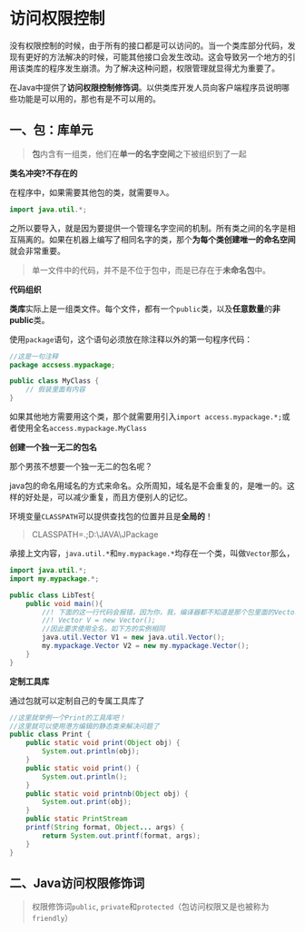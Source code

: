# 访问权限控制

没有权限控制的时候，由于所有的接口都是可以访问的。当一个类库部分代码，发现有更好的方法解决的时候，可能其他接口会发生改动。这会导致另一个地方的引用该类库的程序发生崩溃。为了解决这种问题，权限管理就显得尤为重要了。

在Java中提供了**访问权限控制修饰词**。以供类库开发人员向客户端程序员说明哪些功能是可以用的，那也有是不可以用的。

## **一、包：库单元**

> **包**内含有一组类，他们在**单一的名字空间**之下被组织到了一起

**类名冲突?不存在的**

在程序中，如果需要其他包的类，就需要`导入`。
```java
import java.util.*;
```

之所以要导入，就是因为要提供一个管理名字空间的机制。所有类之间的名字是相互隔离的。如果在机器上编写了相同名字的类，那个**为每个类创建唯一的命名空间**就会非常重要。

> 单一文件中的代码，并不是不位于包中，而是已存在于**未命名包**中。

**代码组织**

**类库**实际上是一组类文件。每个文件，都有一个`public`类，以及**任意数量**的**非public**类。

使用`package`语句，这个语句必须放在除注释以外的第一句程序代码：
```java
//这是一句注释
package accsess.mypackage;

public class MyClass {
    // 假装里面有内容
}
```

如果其他地方需要用这个类，那个就需要用引入`import access.mypackage.*;`或者使用全名`access.mypackage.MyClass`

**创建一个独一无二的包名**

那个男孩不想要一个独一无二的包名呢？

java包的命名用域名的方式来命名。众所周知，域名是不会重复的，是唯一的。这样的好处是，可以减少重复，而且方便别人的记忆。

环境变量`CLASSPATH`可以提供查找包的位置并且是**全局的**！
> CLASSPATH=.;D:\JAVA\JPackage

承接上文内容，`java.util.*`和`my.mypackage.*`均存在一个类，叫做`Vector`那么，
```java
import java.util.*;
import my.mypackage.*;

public class LibTest{
    public void main(){
        //! 下面的这一行代码会报错，因为你，我，编译器都不知道是那个包里面的Vector类
        //! Vector V = new Vector();
        //因此要求使用全名，如下方的实例相同
        java.util.Vector V1 = new java.util.Vector();
        my.mypackage.Vector V2 = new my.mypackage.Vector();
    }
}
```

**定制工具库**

通过包就可以定制自己的专属工具库了
```java
//这里就举例一个Print的工具库吧！
//这里就可以使用港方编辑的静态类来解决问题了
public class Print {  
    public static void print(Object obj) {
        System.out.println(obj);
    }
    public static void print() {
        System.out.println();
    }
    public static void printnb(Object obj) {
        System.out.print(obj);
    }
    public static PrintStream
    printf(String format, Object... args) {
        return System.out.printf(format, args);
    }
}
```
## **二、Java访问权限修饰词**

> 权限修饰词`public`, `private`和`protected`（包访问权限又是也被称为`friendly`）

